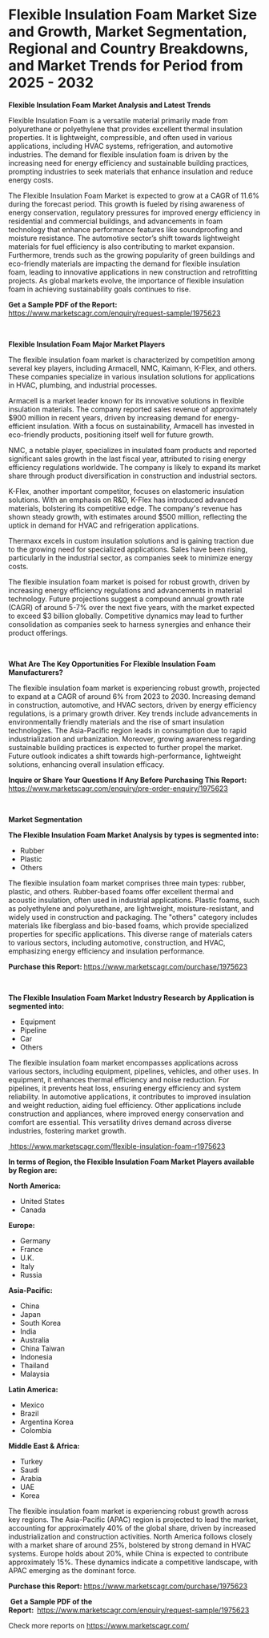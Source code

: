 <p><h1>Flexible Insulation Foam Market Size and Growth, Market Segmentation, Regional and Country Breakdowns, and Market Trends for Period from 2025 -  2032</h1></p><p><strong>Flexible Insulation Foam Market Analysis and Latest Trends</strong></p>
<p><p>Flexible Insulation Foam is a versatile material primarily made from polyurethane or polyethylene that provides excellent thermal insulation properties. It is lightweight, compressible, and often used in various applications, including HVAC systems, refrigeration, and automotive industries. The demand for flexible insulation foam is driven by the increasing need for energy efficiency and sustainable building practices, prompting industries to seek materials that enhance insulation and reduce energy costs.</p><p>The Flexible Insulation Foam Market is expected to grow at a CAGR of 11.6% during the forecast period. This growth is fueled by rising awareness of energy conservation, regulatory pressures for improved energy efficiency in residential and commercial buildings, and advancements in foam technology that enhance performance features like soundproofing and moisture resistance. The automotive sector’s shift towards lightweight materials for fuel efficiency is also contributing to market expansion. Furthermore, trends such as the growing popularity of green buildings and eco-friendly materials are impacting the demand for flexible insulation foam, leading to innovative applications in new construction and retrofitting projects. As global markets evolve, the importance of flexible insulation foam in achieving sustainability goals continues to rise.</p></p>
<p><strong>Get a Sample PDF of the Report:&nbsp;</strong> <a href="https://www.marketscagr.com/enquiry/request-sample/1975623?utm_campaign=2941&utm_medium=2&utm_source=Github&utm_content=ia&utm_term=01042025&utm_id=flexible-insulation-foam">https://www.marketscagr.com/enquiry/request-sample/1975623</a></p>
<p>&nbsp;</p>
<p><strong>Flexible Insulation Foam Major Market Players</strong></p>
<p><p>The flexible insulation foam market is characterized by competition among several key players, including Armacell, NMC, Kaimann, K-Flex, and others. These companies specialize in various insulation solutions for applications in HVAC, plumbing, and industrial processes.</p><p>Armacell is a market leader known for its innovative solutions in flexible insulation materials. The company reported sales revenue of approximately $900 million in recent years, driven by increasing demand for energy-efficient insulation. With a focus on sustainability, Armacell has invested in eco-friendly products, positioning itself well for future growth.</p><p>NMC, a notable player, specializes in insulated foam products and reported significant sales growth in the last fiscal year, attributed to rising energy efficiency regulations worldwide. The company is likely to expand its market share through product diversification in construction and industrial sectors.</p><p>K-Flex, another important competitor, focuses on elastomeric insulation solutions. With an emphasis on R&D, K-Flex has introduced advanced materials, bolstering its competitive edge. The company's revenue has shown steady growth, with estimates around $500 million, reflecting the uptick in demand for HVAC and refrigeration applications.</p><p>Thermaxx excels in custom insulation solutions and is gaining traction due to the growing need for specialized applications. Sales have been rising, particularly in the industrial sector, as companies seek to minimize energy costs.</p><p>The flexible insulation foam market is poised for robust growth, driven by increasing energy efficiency regulations and advancements in material technology. Future projections suggest a compound annual growth rate (CAGR) of around 5-7% over the next five years, with the market expected to exceed $3 billion globally. Competitive dynamics may lead to further consolidation as companies seek to harness synergies and enhance their product offerings.</p></p>
<p>&nbsp;</p>
<p><strong>What Are The Key Opportunities For Flexible Insulation Foam Manufacturers?</strong></p>
<p><p>The flexible insulation foam market is experiencing robust growth, projected to expand at a CAGR of around 6% from 2023 to 2030. Increasing demand in construction, automotive, and HVAC sectors, driven by energy efficiency regulations, is a primary growth driver. Key trends include advancements in environmentally friendly materials and the rise of smart insulation technologies. The Asia-Pacific region leads in consumption due to rapid industrialization and urbanization. Moreover, growing awareness regarding sustainable building practices is expected to further propel the market. Future outlook indicates a shift towards high-performance, lightweight solutions, enhancing overall insulation efficacy.</p></p>
<p><strong>Inquire or Share Your Questions If Any Before Purchasing This Report:</strong> <a href="https://www.marketscagr.com/enquiry/pre-order-enquiry/1975623?utm_campaign=2941&utm_medium=2&utm_source=Github&utm_content=ia&utm_term=01042025&utm_id=flexible-insulation-foam">https://www.marketscagr.com/enquiry/pre-order-enquiry/1975623</a></p>
<p>&nbsp;</p>
<p><strong>Market Segmentation</strong></p>
<p><strong>The Flexible Insulation Foam Market Analysis by types is segmented into:</strong></p>
<p><ul><li>Rubber</li><li>Plastic</li><li>Others</li></ul></p>
<p><p>The flexible insulation foam market comprises three main types: rubber, plastic, and others. Rubber-based foams offer excellent thermal and acoustic insulation, often used in industrial applications. Plastic foams, such as polyethylene and polyurethane, are lightweight, moisture-resistant, and widely used in construction and packaging. The "others" category includes materials like fiberglass and bio-based foams, which provide specialized properties for specific applications. This diverse range of materials caters to various sectors, including automotive, construction, and HVAC, emphasizing energy efficiency and insulation performance.</p></p>
<p><strong>Purchase this Report:&nbsp;</strong><a href="https://www.marketscagr.com/purchase/1975623?utm_campaign=2941&utm_medium=2&utm_source=Github&utm_content=ia&utm_term=01042025&utm_id=flexible-insulation-foam">https://www.marketscagr.com/purchase/1975623</a></p>
<p>&nbsp;</p>
<p><strong>The Flexible Insulation Foam Market Industry Research by Application is segmented into:</strong></p>
<p><ul><li>Equipment</li><li>Pipeline</li><li>Car</li><li>Others</li></ul></p>
<p><p>The flexible insulation foam market encompasses applications across various sectors, including equipment, pipelines, vehicles, and other uses. In equipment, it enhances thermal efficiency and noise reduction. For pipelines, it prevents heat loss, ensuring energy efficiency and system reliability. In automotive applications, it contributes to improved insulation and weight reduction, aiding fuel efficiency. Other applications include construction and appliances, where improved energy conservation and comfort are essential. This versatility drives demand across diverse industries, fostering market growth.</p></p>
<p><a href="https://www.marketscagr.com/flexible-insulation-foam-r1975623?utm_campaign=2941&utm_medium=2&utm_source=Github&utm_content=ia&utm_term=01042025&utm_id=flexible-insulation-foam">&nbsp;https://www.marketscagr.com/flexible-insulation-foam-r1975623</a></p>
<p><strong>In terms of Region, the Flexible Insulation Foam Market Players available by Region are:</strong></p>
<p>
    <p> <strong> North America: </strong>
        <ul>
            <li>United States</li>
            <li>Canada</li>
        </ul>
        </p> 
    <p> <strong> Europe: </strong>
        <ul>
            <li>Germany</li>
            <li>France</li>
            <li>U.K.</li>
            <li>Italy</li>
            <li>Russia</li>
        </ul>
        </p> 
    <p> <strong> Asia-Pacific: </strong>
        <ul>
            <li>China</li>
            <li>Japan</li>
            <li>South Korea</li>
            <li>India</li>
            <li>Australia</li>
            <li>China Taiwan</li>
            <li>Indonesia</li>
            <li>Thailand</li>
            <li>Malaysia</li>
        </ul>
        </p> 
    <p> <strong> Latin America: </strong>
        <ul>
            <li>Mexico</li>
            <li>Brazil</li>
            <li>Argentina Korea</li>
            <li>Colombia</li>
        </ul>
        </p> 
    <p> <strong> Middle East & Africa: </strong>
        <ul>
            <li>Turkey</li>
            <li>Saudi</li>
            <li>Arabia</li>
            <li>UAE</li>
            <li>Korea</li>
        </ul>
    </p>
    </p>
<p><p>The flexible insulation foam market is experiencing robust growth across key regions. The Asia-Pacific (APAC) region is projected to lead the market, accounting for approximately 40% of the global share, driven by increased industrialization and construction activities. North America follows closely with a market share of around 25%, bolstered by strong demand in HVAC systems. Europe holds about 20%, while China is expected to contribute approximately 15%. These dynamics indicate a competitive landscape, with APAC emerging as the dominant force.</p></p>
<p><strong>Purchase this Report: </strong><a href="https://www.marketscagr.com/purchase/1975623?utm_campaign=2941&utm_medium=2&utm_source=Github&utm_content=ia&utm_term=01042025&utm_id=flexible-insulation-foam">https://www.marketscagr.com/purchase/1975623</a></p>
<p>&nbsp;<strong>Get a Sample PDF of the Report:&nbsp;&nbsp;</strong><a href="https://www.marketscagr.com/enquiry/request-sample/1975623?utm_campaign=2941&utm_medium=2&utm_source=Github&utm_content=ia&utm_term=01042025&utm_id=flexible-insulation-foam">https://www.marketscagr.com/enquiry/request-sample/1975623</a></p>
<p><strong></strong></p>
<p>Check more reports on <a href="https://www.marketscagr.com/?utm_campaign=2941&utm_medium=2&utm_source=Github&utm_content=ia&utm_term=01042025&utm_id=flexible-insulation-foam">https://www.marketscagr.com/</a></p>